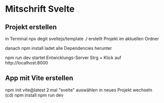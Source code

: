 # Mitschrift Svelte

## Projekt erstellen

in Terminal
npx degit sveltejs/template ./
erstellt Projekt im aktuellen Ordner

danach
npm install
ladet alle Dependencies herunter

npm run dev
startet Entwicklungs-Server
Strg + Klick auf http://localhost:8000


## App mit Vite erstellen
npm init vite@latest
2 mal "svelte" auswählen
in neues Projekt wechseln (cd)
npm install
npm run dev

